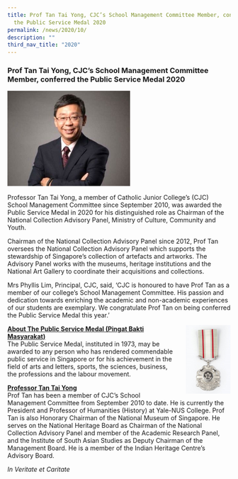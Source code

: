 ```yaml
---
title: Prof Tan Tai Yong, CJC’s School Management Committee Member, conferred
  the Public Service Medal 2020
permalink: /news/2020/10/
description: ""
third_nav_title: "2020"
---
```

### **Prof Tan Tai Yong, CJC’s School Management Committee Member, conferred the Public Service Medal 2020**

<img src="/images/proftantaiyong1.jpg" style="width:55%">

Professor Tan Tai Yong, a member of Catholic Junior College’s (CJC) School Management Committee since September 2010, was awarded the Public Service Medal in 2020 for his distinguished role as Chairman of the National Collection Advisory Panel, Ministry of Culture, Community and Youth.  

Chairman of the National Collection Advisory Panel since 2012, Prof Tan oversees the National Collection Advisory Panel which supports the stewardship of Singapore’s collection of artefacts and artworks. The Advisory Panel works with the museums, heritage institutions and the National Art Gallery to coordinate their acquisitions and collections.

Mrs Phyllis Lim, Principal, CJC, said, ‘CJC is honoured to have Prof Tan as a member of our college’s School Management Committee. His passion and dedication towards enriching the academic and non-academic experiences of our students are exemplary. We congratulate Prof Tan on being conferred the Public Service Medal this year.’

<img src="/images/proftantaiyong2.jpg" style="width:20%;margin-left:25px;" align = "right">

<b><u>About The Public Service Medal (Pingat Bakti Masyarakat)</u></b><br>
The Public Service Medal, instituted in 1973, may be awarded to any person who has rendered commendable public service in Singapore or for his achievement in the field of arts and letters, sports, the sciences, business, the professions and the labour movement.

<b><u>Professor Tan Tai Yong</u></b><br>
Prof Tan has been a member of CJC’s School Management Committee from September 2010 to date. He is currently the President and Professor of Humanities (History) at Yale-NUS College. Prof Tan is also Honorary Chairman of the National Museum of Singapore. He serves on the National Heritage Board as Chairman of the National Collection Advisory Panel and member of the Academic Research Panel, and the Institute of South Asian Studies as Deputy Chairman of the Management Board. He is a member of the Indian Heritage Centre’s Advisory Board.

_In Veritate et Caritate_